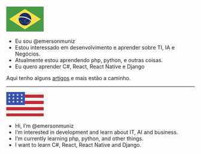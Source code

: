 
![Brasil](./flag/flag-brazil.png)

- Eu sou @emersonmuniz
- Estou interessado em desenvolvimento e aprender sobre TI, IA e Negócios.
- Atualmente estou aprendendo php, python, e outras coisas.
- Eu quero aprender C#, React, React Native e Django

Aqui tenho alguns [artigos](https://github.com/emersonmuniz/emersonmuniz/tree/main/artigos) e mais estão a caminho.


- - -

![USA](./flag/flag-usa.png)

- Hi, I’m @emersonmuniz
- I’m interested in development and learn about IT, AI and business.
- I’m currently learning php, python, and other things.
- I want to learn C#, React, React Native and Django.


<!---
emersonmuniz/emersonmuniz is a ✨ special ✨ repository because its `README.md` (this file) appears on your GitHub profile.
You can click the Preview link to take a look at your changes.
--->

